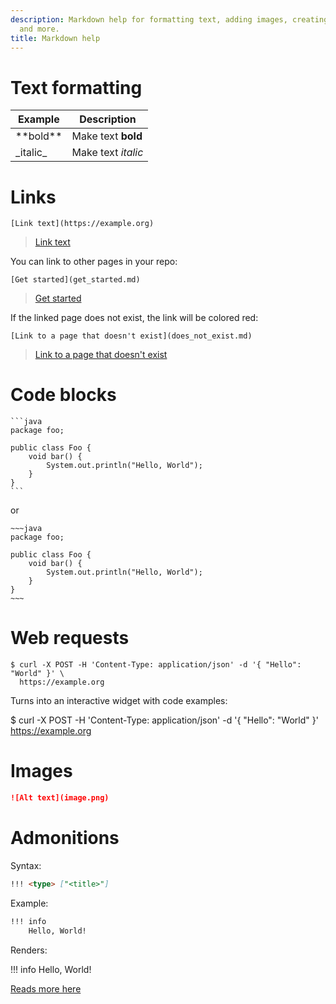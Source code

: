 ```yaml
---
description: Markdown help for formatting text, adding images, creating code blocks
  and more.
title: Markdown help
---
```

# Text formatting

Example | Description
-------|-------
\*\*bold\*\* | Make text **bold**
\_italic\_ | Make text _italic_

# Links

```
[Link text](https://example.org)
```

> [Link text](https://example.org)	

You can link to other pages in your repo:

```
[Get started](get_started.md)
```

> [Get started](get_started.md)

If the linked page does not exist, the link will be colored red:

```
[Link to a page that doesn't exist](does_not_exist.md)
```

> [Link to a page that doesn't exist](does_not_exist.md)

# Code blocks

~~~
```java
package foo;

public class Foo {
    void bar() {
        System.out.println("Hello, World");
    }
}
```
~~~

or

```
~~~java
package foo;

public class Foo {
    void bar() {
        System.out.println("Hello, World"); 
    }
}
~~~
```

# Web requests

```
$ curl -X POST -H 'Content-Type: application/json' -d '{ "Hello": "World" }' \
  https://example.org
```

Turns into an interactive widget with code examples:

$ curl -X POST -H 'Content-Type: application/json' -d '{ "Hello": "World" }' https://example.org

# Images
	
```markdown
![Alt text](image.png)
```

# Admonitions

Syntax:

```markdown
!!! <type> ["<title>"]
```

Example:

```markdown
!!! info
    Hello, World!
```

Renders:

!!! info
    Hello, World!

[Reads more here](https://github.com/vsch/flexmark-java/wiki/Admonition-Extension)